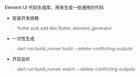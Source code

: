 Element UI 代码生成库，用来生成一些通用的代码

- 安装开发依赖

> flutter pub add dev:flutter_element_generator

- 一次性生成

> dart run build_runner build --delete-conflicting-outputs

- 开启监听

> dart run build_runner watch --delete-conflicting-outputs